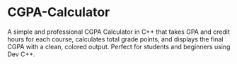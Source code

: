 # CGPA-Calculator
A simple and professional CGPA Calculator in C++ that takes GPA and credit hours for each course, calculates total grade points, and displays the final CGPA with a clean, colored output. Perfect for students and beginners using Dev C++.
